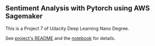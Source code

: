## Sentiment Analysis with Pytorch using AWS Sagemaker

This is a Project 7 of Udacity Deep Learning Nano Degree.

See [project's README](Project/README.md) and the [notebook](<Project/SageMaker Project.ipynb>) for details.


